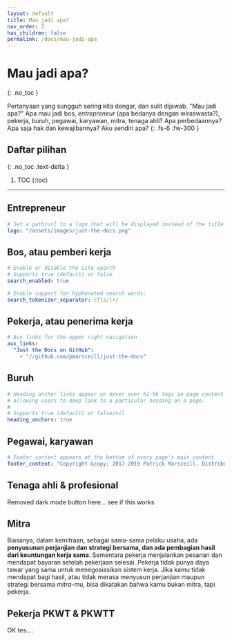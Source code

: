 ```yaml
---
layout: default
title: Mau jadi apa?
nav_order: 2
has_children: false
permalink: /docs/mau-jadi-apa
---
```


# Mau jadi apa?
{: .no_toc }

Pertanyaan yang sungguh sering kita dengar, dan sulit dijawab. "Mau jadi apa?" Apa mau jadi bos, _entrepreneur_ (apa bedanya dengan wiraswasta?), pekerja, buruh, pegawai, karyawan, mitra, tenaga ahli? Apa perbedaannya? Apa saja hak dan kewajibannya? Aku sendiri apa?
{: .fs-6 .fw-300 }

## Daftar pilihan
{: .no_toc .text-delta }

1. TOC
{:toc}

---

## Entrepreneur

```yaml
# Set a path/url to a logo that will be displayed instead of the title
logo: "/assets/images/just-the-docs.png"
```

## Bos, atau pemberi kerja

```yaml
# Enable or disable the site search
# Supports true (default) or false
search_enabled: true

# Enable support for hyphenated search words:
search_tokenizer_separator: /[\s/]+/

```

## Pekerja, atau penerima kerja

```yaml
# Aux links for the upper right navigation
aux_links:
  "Just the Docs on GitHub":
    - "//github.com/pmarsceill/just-the-docs"
```

## Buruh

```yaml
# Heading anchor links appear on hover over h1-h6 tags in page content
# allowing users to deep link to a particular heading on a page.
#
# Supports true (default) or false/nil
heading_anchors: true
```

## Pegawai, karyawan

```yaml
# Footer content appears at the bottom of every page's main content
footer_content: "Copyright &copy; 2017-2019 Patrick Marsceill. Distributed by an <a href=\"https://github.com/pmarsceill/just-the-docs/tree/master/LICENSE.txt\">MIT license.</a>"
```

## Tenaga ahli &amp; profesional

Removed dark mode button here... see if this works

## Mitra

Biasanya, dalam kemitraan, sebagai sama-sama pelaku usaha, ada **penyusunan perjanjian dan strategi bersama, dan ada pembagian hasil dari keuntungan kerja sama**. Sementara pekerja menjalankan pesanan dan mendapat bayaran setelah pekerjaan selesai. Pekerja tidak punya daya tawar yang sama untuk menegosiasikan sistem kerja. Jika kamu tidak mendapat bagi hasil, atau tidak merasa menyusun perjanjian maupun strategi bersama _mitra_-mu, bisa dikatakan bahwa kamu bukan mitra, tapi pekerja.

## Pekerja PKWT &amp; PKWTT

OK tes....
